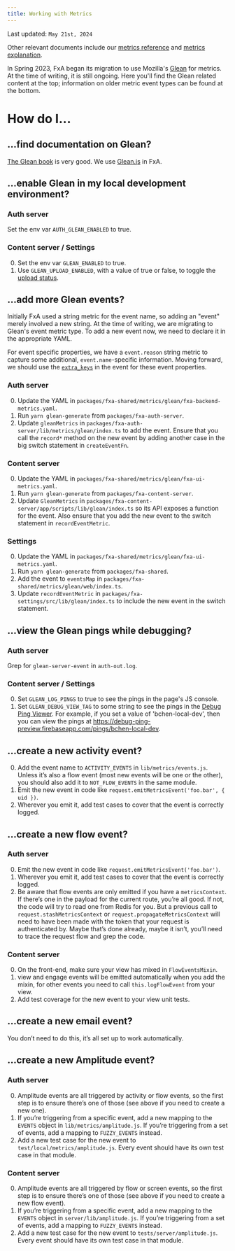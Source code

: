 ```yaml
---
title: Working with Metrics
---
```


Last updated: `May 21st, 2024`

Other relevant documents include our [metrics reference](../reference/metrics) and [metrics explanation](../explanation/metrics).

In Spring 2023, FxA began its migration to use Mozilla's [Glean](https://mozilla.github.io/glean/book/) for metrics.  At the time of writing, it is still ongoing.  Here you'll find the Glean related content at the top; information on older metric event types can be found at the bottom.

# How do I...

## ...find documentation on Glean?

[The Glean book](https://mozilla.github.io/glean/book/) is very good.  We use [Glean.js](https://github.com/mozilla/glean.js) in FxA.

## ...enable Glean in my local development environment?

### Auth server

Set the env var `AUTH_GLEAN_ENABLED` to true.

### Content server / Settings

0. Set the env var `GLEAN_ENABLED` to true.
0. Use `GLEAN_UPLOAD_ENABLED`, with a value of true or false, to toggle the [upload status](https://mozilla.github.io/glean/book/reference/general/toggling-upload-status.html).

## ...add more Glean events?

Initially FxA used a string metric for the event name, so adding an "event" merely involved a new string.  At the time of writing, we are migrating to Glean's event metric type.  To add a new event now, we need to declare it in the appropriate YAML.

For event specific properties, we have a `event.reason` string metric to capture some additional, `event.name`-specific information.  Moving forward, we should use the [`extra_keys`](https://mozilla.github.io/glean/book/reference/metrics/event.html#extra-metric-parameters) in the event for these event properties.

### Auth server

0. Update the YAML in `packages/fxa-shared/metrics/glean/fxa-backend-metrics.yaml`.
0. Run `yarn glean-generate` from `packages/fxa-auth-server`.
0. Update `gleanMetrics` in `packages/fxa-auth-server/lib/metrics/glean/index.ts` to add the event.  Ensure that you call the `record*` method on the new event by adding another case in the big switch statement in `createEventFn`.

### Content server

0. Update the YAML in `packages/fxa-shared/metrics/glean/fxa-ui-metrics.yaml`.
0. Run `yarn glean-generate` from `packages/fxa-content-server`.
0. Update `GleanMetrics` in `packages/fxa-content-server/app/scripts/lib/glean/index.ts` so its API exposes a function for the event.  Also ensure that you add the new event to the switch statement in `recordEventMetric`.

### Settings

0. Update the YAML in `packages/fxa-shared/metrics/glean/fxa-ui-metrics.yaml`.
0. Run `yarn glean-generate` from `packages/fxa-shared`.
0. Add the event to `eventsMap` in `packages/fxa-shared/metrics/glean/web/index.ts`.
0. Update `recordEventMetric` in `packages/fxa-settings/src/lib/glean/index.ts` to include the new event in the switch statement.

## ...view the Glean pings while debugging?

### Auth server

Grep for `glean-server-event` in `auth-out.log`.

### Content server / Settings

0. Set `GLEAN_LOG_PINGS` to true to see the pings in the page's JS console.
1. Set `GLEAN_DEBUG_VIEW_TAG` to some string to see the pings in the [Debug Ping Viewer](https://debug-ping-preview.firebaseapp.com/).  For example, if you set a value of 'bchen-local-dev', then you can view the pings at https://debug-ping-preview.firebaseapp.com/pings/bchen-local-dev.

## ...create a new activity event?

0. Add the event name to `ACTIVITY_EVENTS` in `lib/metrics/events.js`. Unless it’s also a flow event (most new events will be one or the other), you should also add it to `NOT_FLOW_EVENTS` in the same module.
0. Emit the new event in code like `request.emitMetricsEvent('foo.bar', { uid })`.
0. Wherever you emit it, add test cases to cover that the event is correctly logged.

## ...create a new flow event?

### Auth server
0. Emit the new event in code like `request.emitMetricsEvent('foo.bar')`.
0. Wherever you emit it, add test cases to cover that the event is correctly logged.
0. Be aware that flow events are only emitted if you have a `metricsContext`. If there’s one in the payload for the current route, you’re all good. If not, the code will try to read one from Redis for you. But a previous call to `request.stashMetricsContext` or `request.propagateMetricsContext` will need to have been made with the token that your request is authenticated by. Maybe that’s done already, maybe it isn’t, you’ll need to trace the request flow and grep the code.

### Content server
0. On the front-end, make sure your view has mixed in `FlowEventsMixin`.
0. view and engage events will be emitted automatically when you add the mixin, for other events you need to call `this.logFlowEvent` from your view.
0. Add test coverage for the new event to your view unit tests.

## ...create a new email event?
You don’t need to do this, it’s all set up to work automatically.

## ...create a new Amplitude event?

### Auth server
0. Amplitude events are all triggered by activity or flow events, so the first step is to ensure there’s one of those (see above if you need to create a new one).
0. If you’re triggering from a specific event, add a new mapping to the `EVENTS` object in `lib/metrics/amplitude.js`. If you’re triggering from a set of events, add a mapping to `FUZZY_EVENTS` instead.
0. Add a new test case for the new event to `test/local/metrics/amplitude.js`. Every event should have its own test case in that module.

### Content server
0. Amplitude events are all triggered by flow or screen events, so the first step is to ensure there’s one of those (see above if you need to create a new flow event).
0. If you’re triggering from a specific event, add a new mapping to the `EVENTS` object in `server/lib/amplitude.js`. If you’re triggering from a set of events, add a mapping to `FUZZY_EVENTS` instead.
0. Add a new test case for the new event to `tests/server/amplitude.js`. Every event should have its own test case in that module.
